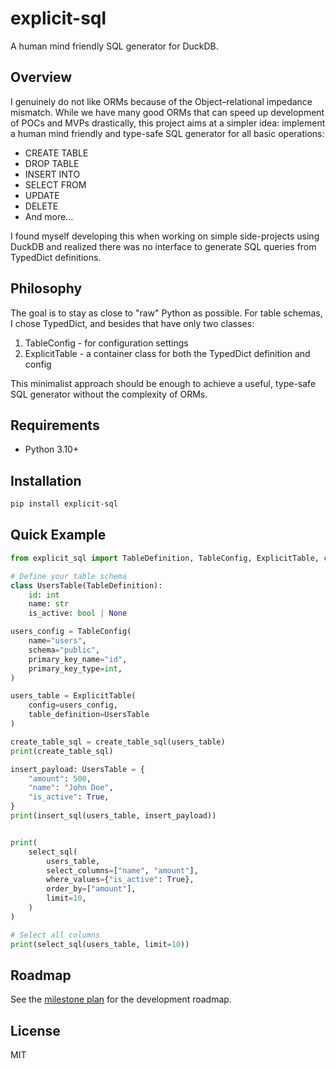 # explicit-sql

A human mind friendly SQL generator for DuckDB.

## Overview

I genuinely do not like ORMs because of the Object–relational impedance mismatch. 
While we have many good ORMs that can speed up development of POCs and MVPs drastically, 
this project aims at a simpler idea: implement a human mind friendly and type-safe SQL generator for all basic operations:

- CREATE TABLE
- DROP TABLE
- INSERT INTO
- SELECT FROM
- UPDATE
- DELETE
- And more...

I found myself developing this when working on simple side-projects using DuckDB and realized there was no interface to generate SQL queries from TypedDict definitions.

## Philosophy

The goal is to stay as close to "raw" Python as possible. 
For table schemas, I chose TypedDict, and besides that have only two classes:

1. TableConfig - for configuration settings
2. ExplicitTable - a container class for both the TypedDict definition and config

This minimalist approach should be enough to achieve a useful, type-safe SQL generator without the complexity of ORMs.

## Requirements

- Python 3.10+

## Installation

```bash
pip install explicit-sql
```

## Quick Example

```python
from explicit_sql import TableDefinition, TableConfig, ExplicitTable, create_table_sql

# Define your table schema
class UsersTable(TableDefinition):
    id: int
    name: str
    is_active: bool | None

users_config = TableConfig(
    name="users",
    schema="public",
    primary_key_name="id",
    primary_key_type=int,
)

users_table = ExplicitTable(
    config=users_config,
    table_definition=UsersTable
)

create_table_sql = create_table_sql(users_table)
print(create_table_sql)

insert_payload: UsersTable = {
    "amount": 500,
    "name": "John Doe",
    "is_active": True,
}
print(insert_sql(users_table, insert_payload))


print(
    select_sql(
        users_table,
        select_columns=["name", "amount"],
        where_values={"is_active": True},
        order_by=["amount"],
        limit=10,
    )
)

# Select all columns
print(select_sql(users_table, limit=10))

```

## Roadmap

See the [milestone plan](milestone_plan.md) for the development roadmap.

## License

MIT
